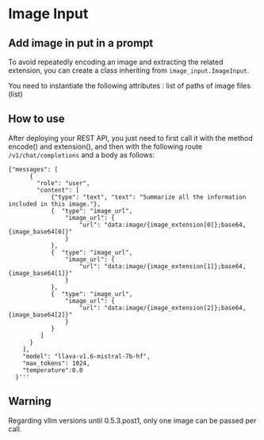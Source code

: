 # Image Input

## Add image in put in a prompt
To avoid repeatedly encoding an image and extracting the related extension, you can create a class inheriting from ```image_input.ImageInput```. 

You need to instantiate the following attributes  : list of paths of image files (list)

## How to use
After deploying your REST API, you just need to first call it with the method encode() and extension(), and then with the following route ```/v1/chat/completions``` and a body as follows:

```
{"messages": [
      {
        "role": "user",
        "content": [
            {"type": "text", "text": "Summarize all the information included in this image."},
            {  "type": "image_url",
                "image_url": {
                    "url": "data:image/{image_extension[0]};base64,{image_base64[0]}"
                }
            },
            {  "type": "image_url",
                "image_url": {
                    "url": "data:image/{image_extension[1]};base64,{image_base64[1]}"
                }
            },
            {  "type": "image_url",
                "image_url": {
                    "url": "data:image/{image_extension[2]};base64,{image_base64[2]}"
                }
            }
         ]
      }
    ],
    "model": "llava-v1.6-mistral-7b-hf",
    "max_tokens": 1024,
    "temperature":0.0
  }'''
```

## Warning

Regarding vllm versions until 0.5.3.post1, only one image can be passed per call.

